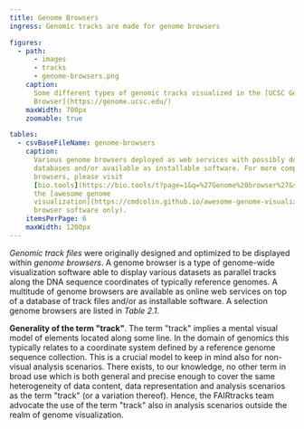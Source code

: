```yaml
---
title: Genome Browsers
ingress: Genomic tracks are made for genome browsers

figures:
  - path:
      - images
      - tracks
      - genome-browsers.png
    caption:
      Some different types of genomic tracks visualized in the [UCSC Genome
      Browser](https://genome.ucsc.edu/)
    maxWidth: 700px
    zoomable: true

tables:
  - csvBaseFileName: genome-browsers
    caption:
      Various genome browsers deployed as web services with possibly domain-restricted track
      databases and/or available as installable software. For more complete lists of genome
      browsers, please visit
      [bio.tools](https://bio.tools/t?page=1&q=%27Genome%20browser%27&sort=citationDate&ord=desc) or
      the [awesome genome
      visualization](https://cmdcolin.github.io/awesome-genome-visualization)  web page (genome
      browser software only).
    itemsPerPage: 6
    maxWidth: 1200px
---
```


_Genomic track files_ were originally designed and optimized to be displayed within _genome
browsers_. A genome browser is a type of genome-wide visualization software able to display various
datasets as parallel tracks along the DNA sequence coordinates of typically reference genomes. A
multitude of genome browsers are available as online web services on top of a database of track
files and/or as installable software. A selection genome browsers are listed in _Table 2.1_.

<ui-quote-text
:quote='"The FAIRtracks team advocate the use of the term \"track\" also in analysis scenarios outside the realm of genome visualisation. "'>
</ui-quote-text>

**Generality of the term "track"**. The term "track" implies a mental visual model of elements
located along some line. In the domain of genomics this typically relates to a coordinate system
defined by a reference genome sequence collection. This is a crucial model to keep in mind also for
non-visual analysis scenarios. There exists, to our knowledge, no other term in broad use which is
both general and precise enough to cover the same heterogeneity of data content, data representation
and analysis scenarios as the term "track" (or a variation thereof). Hence, the FAIRtracks team
advocate the use of the term "track" also in analysis scenarios outside the realm of genome
visualization.
